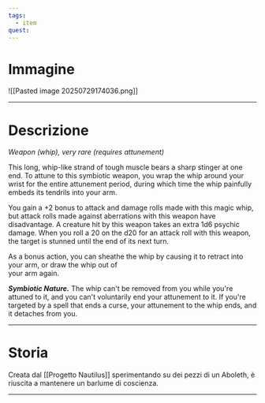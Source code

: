 ```yaml
---
tags:
  - item
quest:
---
```

# Immagine
![[Pasted image 20250729174036.png]]

---
# Descrizione
_Weapon (whip), very rare (requires attunement)_

This long, whip-like strand of tough muscle bears a sharp stinger at one end. To attune to this symbiotic weapon, you wrap the whip around your wrist for the entire attunement period, during which time the whip painfully embeds its tendrils into your arm.

You gain a +2 bonus to attack and damage rolls made with this magic whip, but attack rolls made against aberrations with this weapon have disadvantage. A creature hit by this weapon takes an extra 1d6 psychic damage. When you roll a 20 on the d20 for an attack roll with this weapon, the target is stunned until the end of its next turn.

As a bonus action, you can sheathe the whip by causing it to retract into your arm, or draw the whip out of  
your arm again.

**_Symbiotic Nature._** The whip can't be removed from you while you're attuned to it, and you can't voluntarily end your attunement to it. If you're targeted by a spell that ends a curse, your attunement to the whip ends, and it detaches from you.

---
# Storia
Creata dal [[Progetto Nautilus]] sperimentando su dei pezzi di un Aboleth, è riuscita a mantenere un barlume di coscienza.

---
